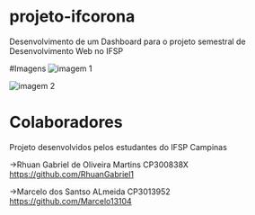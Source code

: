 # projeto-ifcorona
Desenvolvimento de um Dashboard para o projeto semestral de Desenvolvimento Web no IFSP

#Imagens
![imagem 1](https://user-images.githubusercontent.com/74109343/163895329-ed00d6ec-40d6-4005-b690-3af3d580beeb.png)

![imagem 2](https://user-images.githubusercontent.com/74109343/163895332-a87cca60-343f-4bad-bcff-a0223aff9227.png)

# Colaboradores
Projeto desenvolvidos pelos estudantes do IFSP Campinas

->Rhuan Gabriel de Oliveira Martins CP300838X
  https://github.com/RhuanGabriel1

->Marcelo dos Santso ALmeida CP3013952
  https://github.com/Marcelo13104
